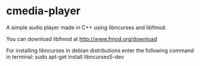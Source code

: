 cmedia-player
=================
A simple audio player made in C++ using libncurses and libfmod.

You can download libfmod at http://www.fmod.org/download

For installing libncurses in debian distributions enter the following command in terminal:
	sudo apt-get install libncurses5-dev
